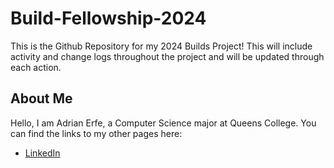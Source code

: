 # Build-Fellowship-2024
This is the Github Repository for my 2024 Builds Project!
This will include activity and change logs throughout the project and will be updated through each action.

## About Me
Hello, I am Adrian Erfe, a Computer Science major at Queens College. You can find the links to my other pages here:
- [LinkedIn](https://www.linkedin.com/in/adrian-erfe-664bb723a/)
